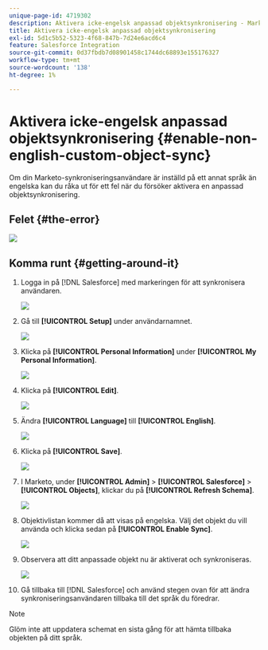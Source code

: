 ```yaml
---
unique-page-id: 4719302
description: Aktivera icke-engelsk anpassad objektsynkronisering - Marketo Docs - produktdokumentation
title: Aktivera icke-engelsk anpassad objektsynkronisering
exl-id: 5d1c5b52-5323-4f68-847b-7d24e6acd6c4
feature: Salesforce Integration
source-git-commit: 0d37fbdb7d08901458c1744dc68893e155176327
workflow-type: tm+mt
source-wordcount: '138'
ht-degree: 1%

---
```


# Aktivera icke-engelsk anpassad objektsynkronisering {#enable-non-english-custom-object-sync}

Om din Marketo-synkroniseringsanvändare är inställd på ett annat språk än engelska kan du råka ut för ett fel när du försöker aktivera en anpassad objektsynkronisering.

## Felet {#the-error}

![](assets/image2014-12-10-13-3a17-3a51.png)

## Komma runt {#getting-around-it}

1. Logga in på [!DNL Salesforce] med markeringen för att synkronisera användaren.

   ![](assets/image2014-12-10-13-3a18-3a1.png)

1. Gå till **[!UICONTROL Setup]** under användarnamnet.

   ![](assets/image2014-12-10-13-3a18-3a11.png)

1. Klicka på **[!UICONTROL Personal Information]** under **[!UICONTROL My Personal Information]**.

   ![](assets/image2014-12-10-13-3a18-3a22.png)

1. Klicka på **[!UICONTROL Edit]**.

   ![](assets/image2014-12-10-13-3a18-3a32.png)

1. Ändra **[!UICONTROL Language]** till **[!UICONTROL English]**.

   ![](assets/image2014-12-10-13-3a18-3a45.png)

1. Klicka på **[!UICONTROL Save]**.

   ![](assets/image2014-12-10-13-3a18-3a55.png)

1. I Marketo, under **[!UICONTROL Admin]** > **[!UICONTROL Salesforce]** > **[!UICONTROL Objects]**, klickar du på **[!UICONTROL Refresh Schema]**.

   ![](assets/image2014-12-10-13-3a19-3a6.png)

1. Objektivlistan kommer då att visas på engelska. Välj det objekt du vill använda och klicka sedan på **[!UICONTROL Enable Sync]**.

   ![](assets/image2014-12-10-13-3a19-3a16.png)

1. Observera att ditt anpassade objekt nu är aktiverat och synkroniseras.

   ![](assets/image2014-12-10-13-3a19-3a26.png)

1. Gå tillbaka till [!DNL Salesforce] och använd stegen ovan för att ändra synkroniseringsanvändaren tillbaka till det språk du föredrar.

>[!NOTE]
>
>Glöm inte att uppdatera schemat en sista gång för att hämta tillbaka objekten på ditt språk.
